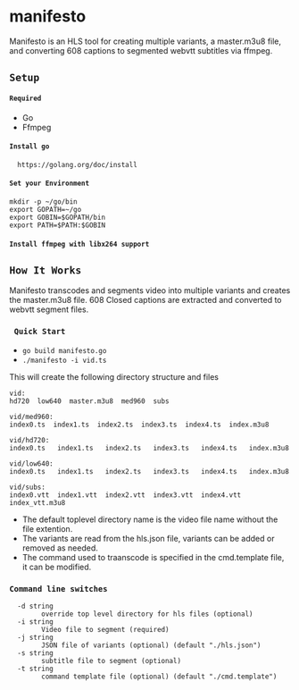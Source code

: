 # manifesto
Manifesto is an HLS tool for creating multiple variants, a master.m3u8 file, and converting 608 captions to segmented webvtt subtitles via ffmpeg.

## ``` Setup ```

#### ```Required``` 
* Go 
* Ffmpeg

#### ```Install go```
      https://golang.org/doc/install

#### ```Set your Environment```
```
mkdir -p ~/go/bin
export GOPATH=~/go
export GOBIN=$GOPATH/bin
export PATH=$PATH:$GOBIN
```
#### ```Install ffmpeg with libx264 support```


## ``` How It Works ```

Manifesto transcodes and segments video into multiple variants and creates the master.m3u8 file. 
608 Closed captions are extracted and converted to webvtt segment files.

### ``` Quick Start```

* ``` go build manifesto.go ```
* ``` ./manifesto -i vid.ts ```

This will create the following directory structure and files 

```
vid:
hd720  low640  master.m3u8  med960  subs

vid/med960:
index0.ts  index1.ts  index2.ts  index3.ts  index4.ts  index.m3u8

vid/hd720:
index0.ts   index1.ts   index2.ts   index3.ts   index4.ts   index.m3u8

vid/low640:
index0.ts   index1.ts   index2.ts   index3.ts   index4.ts   index.m3u8

vid/subs:
index0.vtt  index1.vtt  index2.vtt  index3.vtt  index4.vtt  index_vtt.m3u8
```

* The default toplevel directory name is the video file name without the file extention.
* The variants are read from the hls.json file, variants can be added or removed as needed. 
* The command used to traanscode is specified in the cmd.template file, it can be modified. 

### ```Command line switches```
```
  -d string
    	override top level directory for hls files (optional)
  -i string
    	Video file to segment (required)
  -j string
    	JSON file of variants (optional) (default "./hls.json")
  -s string
    	subtitle file to segment (optional)
  -t string
    	command template file (optional) (default "./cmd.template")

```






